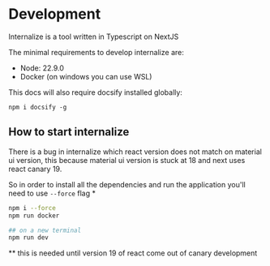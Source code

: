 
# Development
Internalize is a tool written in Typescript on NextJS

The minimal requirements to develop internalize are:
* Node: 22.9.0
* Docker (on windows you can use WSL)

This docs will also require docsify installed globally:

`npm i docsify -g`

## How to start internalize
There is a bug in internalize which react version does not match on material ui version, this because material ui version is stuck at 18 and next uses react canary 19.

So in order to install all the dependencies and run the application you'll need to use `--force` flag *

```bash
npm i --force
npm run docker

## on a new terminal
npm run dev
```

** this is needed until version 19 of react come out of canary development 
